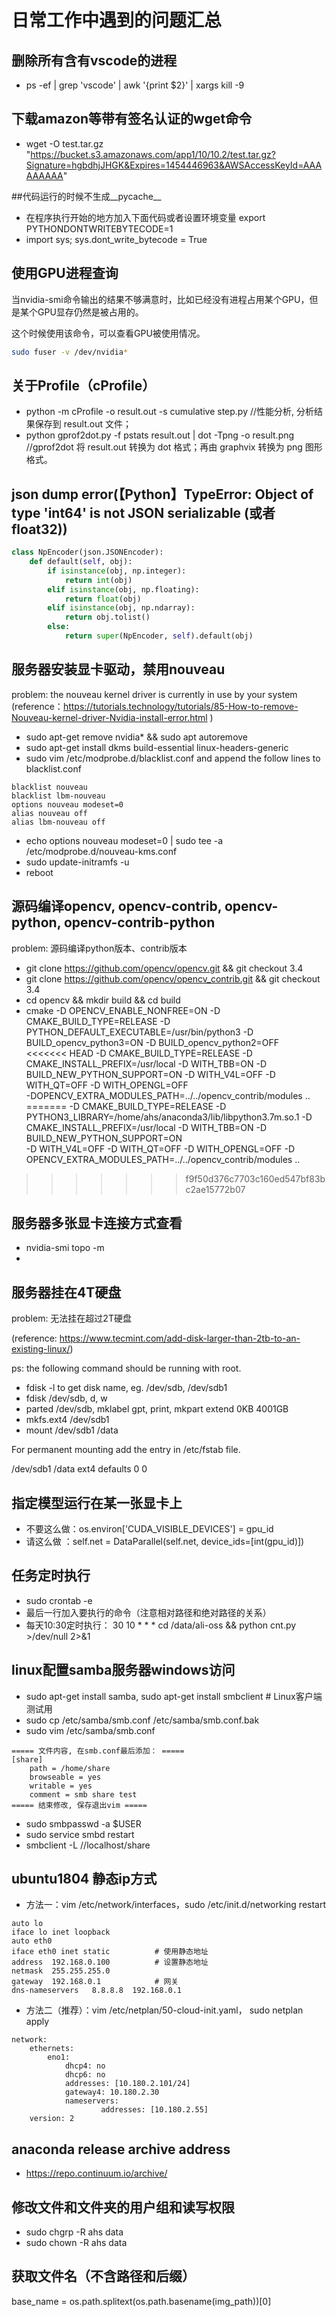 # 日常工作中遇到的问题汇总

## 删除所有含有vscode的进程
- ps -ef | grep 'vscode' | awk '{print $2}' | xargs kill -9

## 下载amazon等带有签名认证的wget命令
- wget -O test.tar.gz "https://bucket.s3.amazonaws.com/app1/10/10.2/test.tar.gz?Signature=hgbdhjJHGK&Expires=1454446963&AWSAccessKeyId=AAAAAAAAA"

##代码运行的时候不生成__pycache__

- 在程序执行开始的地方加入下面代码或者设置环境变量 export PYTHONDONTWRITEBYTECODE=1
- import sys; sys.dont_write_bytecode = True

## 使用GPU进程查询

当nvidia-smi命令输出的结果不够满意时，比如已经没有进程占用某个GPU，但是某个GPU显存仍然是被占用的。

这个时候使用该命令，可以查看GPU被使用情况。
```bash
sudo fuser -v /dev/nvidia*
```

## 关于Profile（cProfile）

- python -m cProfile -o result.out -s cumulative step.py  //性能分析, 分析结果保存到 result.out 文件；
- python gprof2dot.py -f pstats result.out | dot -Tpng -o result.png   //gprof2dot 将 result.out 转换为 dot 格式；再由 graphvix 转换为 png 图形格式。

## json dump error(【Python】TypeError: Object of type 'int64' is not JSON serializable (或者float32))
```python
class NpEncoder(json.JSONEncoder):
    def default(self, obj):
        if isinstance(obj, np.integer):
            return int(obj)
        elif isinstance(obj, np.floating):
            return float(obj)
        elif isinstance(obj, np.ndarray):
            return obj.tolist()
        else:
            return super(NpEncoder, self).default(obj)
```

## 服务器安装显卡驱动，禁用nouveau
problem: the nouveau kernel driver is currently in use by your system
(reference：https://tutorials.technology/tutorials/85-How-to-remove-Nouveau-kernel-driver-Nvidia-install-error.html )
* sudo apt-get remove nvidia* && sudo apt autoremove
* sudo apt-get install dkms build-essential linux-headers-generic
* sudo vim /etc/modprobe.d/blacklist.conf and append the follow lines to blacklist.conf
```
blacklist nouveau
blacklist lbm-nouveau
options nouveau modeset=0
alias nouveau off
alias lbm-nouveau off
```
* echo options nouveau modeset=0 | sudo tee -a /etc/modprobe.d/nouveau-kms.conf
* sudo update-initramfs -u
* reboot

## 源码编译opencv, opencv-contrib, opencv-python, opencv-contrib-python
problem: 源码编译python版本、contrib版本
* git clone https://github.com/opencv/opencv.git  && git checkout 3.4
* git clone https://github.com/opencv/opencv_contrib.git  && git checkout 3.4
* cd opencv && mkdir build && cd build 
* cmake -D OPENCV_ENABLE_NONFREE=ON -D CMAKE_BUILD_TYPE=RELEASE -D PYTHON_DEFAULT_EXECUTABLE=/usr/bin/python3 -D BUILD_opencv_python3=ON -D BUILD_opencv_python2=OFF \
<<<<<<< HEAD
  -D CMAKE_BUILD_TYPE=RELEASE -D CMAKE_INSTALL_PREFIX=/usr/local -D WITH_TBB=ON -D BUILD_NEW_PYTHON_SUPPORT=ON -D WITH_V4L=OFF -D WITH_QT=OFF -D WITH_OPENGL=OFF \
  -DOPENCV_EXTRA_MODULES_PATH=../../opencv_contrib/modules ..
=======
-D CMAKE_BUILD_TYPE=RELEASE -D PYTHON3_LIBRARY=/home/ahs/anaconda3/lib/libpython3.7m.so.1 -D CMAKE_INSTALL_PREFIX=/usr/local -D WITH_TBB=ON -D BUILD_NEW_PYTHON_SUPPORT=ON \
-D WITH_V4L=OFF -D WITH_QT=OFF -D WITH_OPENGL=OFF -D OPENCV_EXTRA_MODULES_PATH=../../opencv_contrib/modules ..
>>>>>>> f9f50d376c7703c160ed547bf83bc2ae15772b07

## 服务器多张显卡连接方式查看
* nvidia-smi topo -m
*

## 服务器挂在4T硬盘
problem: 无法挂在超过2T硬盘

(reference: https://www.tecmint.com/add-disk-larger-than-2tb-to-an-existing-linux/)

ps: the following command should be running with root.
* fdisk -l to get disk name, eg. /dev/sdb, /dev/sdb1
* fdisk /dev/sdb, d, w
* parted /dev/sdb, mklabel gpt, print, mkpart extend 0KB 4001GB
* mkfs.ext4 /dev/sdb1
* mount /dev/sdb1 /data

For permanent mounting add the entry in /etc/fstab file.

/dev/sdb1    /data      ext4      defaults  0   0

## 指定模型运行在某一张显卡上
* 不要这么做：os.environ['CUDA_VISIBLE_DEVICES'] = gpu_id
* 请这么做  ：self.net = DataParallel(self.net, device_ids=[int(gpu_id)])

## 任务定时执行

* sudo crontab -e
* 最后一行加入要执行的命令（注意相对路径和绝对路径的关系）
* 每天10:30定时执行： 30 10 * * * cd /data/ali-oss && python cnt.py >/dev/null 2>&1
 

## linux配置samba服务器windows访问

* sudo apt-get install samba, sudo apt-get install smbclient # Linux客户端测试用
* sudo cp /etc/samba/smb.conf /etc/samba/smb.conf.bak
* sudo vim /etc/samba/smb.conf
```
===== 文件内容, 在smb.conf最后添加： =====
[share]
    path = /home/share
    browseable = yes
    writable = yes
    comment = smb share test
===== 结束修改, 保存退出vim =====
```
* sudo smbpasswd -a $USER
* sudo service smbd restart
* smbclient -L //localhost/share


## ubuntu1804 静态ip方式

* 方法一：vim /etc/network/interfaces，sudo /etc/init.d/networking restart 
```
auto lo
iface lo inet loopback
auto eth0
iface eth0 inet static          # 使用静态地址
address  192.168.0.100          # 设置静态地址
netmask  255.255.255.0
gateway  192.168.0.1            # 网关
dns-nameservers   8.8.8.8  192.168.0.1 
```

* 方法二（推荐）：vim /etc/netplan/50-cloud-init.yaml， sudo netplan apply
```
network:
    ethernets:
        eno1:
            dhcp4: no
            dhcp6: no
            addresses: [10.180.2.101/24]
            gateway4: 10.180.2.30
            nameservers:
                    addresses: [10.180.2.55]
    version: 2
```

## anaconda release archive address
* https://repo.continuum.io/archive/

## 修改文件和文件夹的用户组和读写权限
* sudo chgrp -R ahs data
* sudo chown -R ahs data


## 获取文件名（不含路径和后缀）
base_name = os.path.splitext(os.path.basename(img_path))[0]
